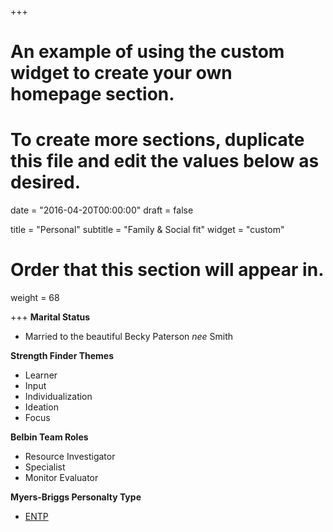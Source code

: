 +++
# An example of using the custom widget to create your own homepage section.
# To create more sections, duplicate this file and edit the values below as desired.

date = "2016-04-20T00:00:00"
draft = false

title = "Personal"
subtitle = "Family & Social fit"
widget = "custom"

# Order that this section will appear in.
weight = 68

+++
__Marital Status__

+ Married to the beautiful Becky Paterson *nee* Smith

__Strength Finder Themes__

+ Learner
+ Input
+ Individualization
+ Ideation
+ Focus

__Belbin Team Roles__

+ Resource Investigator
+ Specialist
+ Monitor Evaluator

__Myers-Briggs Personalty Type__

+ [ENTP](https://www.16personalities.com/entp-strengths-and-weaknesses)
